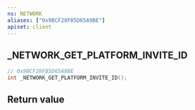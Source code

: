 ```yaml
---
ns: NETWORK
aliases: ["0x9BCF28FB5D65A9BE"]
apiset: client
---
```

## _NETWORK_GET_PLATFORM_INVITE_ID

```c
// 0x9BCF28FB5D65A9BE
int _NETWORK_GET_PLATFORM_INVITE_ID();
```



## Return value